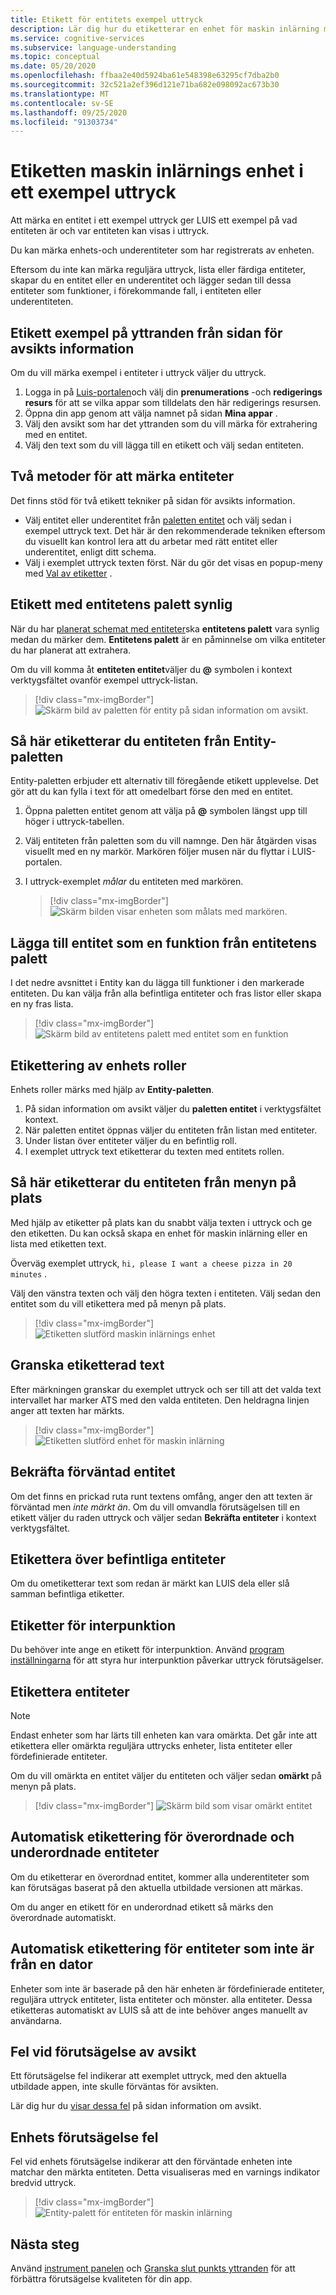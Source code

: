 ```yaml
---
title: Etikett för entitets exempel uttryck
description: Lär dig hur du etiketterar en enhet för maskin inlärning med underentiteter i ett exempel på en uttryck på LUIS-portalen.
ms.service: cognitive-services
ms.subservice: language-understanding
ms.topic: conceptual
ms.date: 05/20/2020
ms.openlocfilehash: ffbaa2e40d5924ba61e548398e63295cf7dba2b0
ms.sourcegitcommit: 32c521a2ef396d121e71ba682e098092ac673b30
ms.translationtype: MT
ms.contentlocale: sv-SE
ms.lasthandoff: 09/25/2020
ms.locfileid: "91303734"
---
```

# <a name="label-machine-learning-entity-in-an-example-utterance"></a>Etiketten maskin inlärnings enhet i ett exempel uttryck

Att märka en entitet i ett exempel uttryck ger LUIS ett exempel på vad entiteten är och var entiteten kan visas i uttryck.

Du kan märka enhets-och underentiteter som har registrerats av enheten.

Eftersom du inte kan märka reguljära uttryck, lista eller färdiga entiteter, skapar du en entitet eller en underentitet och lägger sedan till dessa entiteter som funktioner, i förekommande fall, i entiteten eller underentiteten.

## <a name="label-example-utterances-from-the-intent-detail-page"></a>Etikett exempel på yttranden från sidan för avsikts information

Om du vill märka exempel i entiteter i uttryck väljer du uttryck.

1. Logga in på [Luis-portalen](https://www.luis.ai)och välj din **prenumerations** -och **redigerings resurs** för att se vilka appar som tilldelats den här redigerings resursen.
1. Öppna din app genom att välja namnet på sidan **Mina appar** .
1. Välj den avsikt som har det yttranden som du vill märka för extrahering med en entitet.
1. Välj den text som du vill lägga till en etikett och välj sedan entiteten.

## <a name="two-techniques-to-label-entities"></a>Två metoder för att märka entiteter

Det finns stöd för två etikett tekniker på sidan för avsikts information.
* Välj entitet eller underentitet från [paletten entitet](#label-with-the-entity-palette-visible) och välj sedan i exempel uttryck text. Det här är den rekommenderade tekniken eftersom du visuellt kan kontrol lera att du arbetar med rätt entitet eller underentitet, enligt ditt schema.
* Välj i exemplet uttryck texten först. När du gör det visas en popup-meny med [Val av etiketter](#how-to-label-entity-from-in-place-menu) .

## <a name="label-with-the-entity-palette-visible"></a>Etikett med entitetens palett synlig

När du har [planerat schemat med entiteter](luis-how-plan-your-app.md)ska **entitetens palett** vara synlig medan du märker dem. **Entitetens palett** är en påminnelse om vilka entiteter du har planerat att extrahera.

Om du vill komma åt **entiteten entitet**väljer du **@** symbolen i kontext verktygsfältet ovanför exempel uttryck-listan.

> [!div class="mx-imgBorder"]
> ![Skärm bild av paletten för entity på sidan information om avsikt.](media/label-utterances/entity-palette-from-tool-bar.png)

## <a name="how-to-label-entity-from-entity-palette"></a>Så här etiketterar du entiteten från Entity-paletten

Entity-paletten erbjuder ett alternativ till föregående etikett upplevelse. Det gör att du kan fylla i text för att omedelbart förse den med en entitet.

1. Öppna paletten entitet genom att välja på **@** symbolen längst upp till höger i uttryck-tabellen.

2. Välj entiteten från paletten som du vill namnge. Den här åtgärden visas visuellt med en ny markör. Markören följer musen när du flyttar i LUIS-portalen.

3. I uttryck-exemplet _målar_ du entiteten med markören.

    > [!div class="mx-imgBorder"]
    > ![Skärm bilden visar enheten som målats med markören.](media/label-utterances/example-1-label-machine-learned-entity-palette-label-action.png)

## <a name="adding-entity-as-a-feature-from-the-entity-palette"></a>Lägga till entitet som en funktion från entitetens palett

I det nedre avsnittet i Entity kan du lägga till funktioner i den markerade entiteten. Du kan välja från alla befintliga entiteter och fras listor eller skapa en ny fras lista.

> [!div class="mx-imgBorder"]
> ![Skärm bild av entitetens palett med entitet som en funktion](media/label-utterances/entity-palette-entity-as-a-feature.png)

## <a name="labeling-entity-roles"></a>Etikettering av enhets roller

Enhets roller märks med hjälp av **Entity-paletten**.

1. På sidan information om avsikt väljer du **paletten entitet** i verktygsfältet kontext.
1. När paletten entitet öppnas väljer du entiteten från listan med entiteter.
1. Under listan över entiteter väljer du en befintlig roll.
1. I exemplet uttryck text etiketterar du texten med entitets rollen.

## <a name="how-to-label-entity-from-in-place-menu"></a>Så här etiketterar du entiteten från menyn på plats

Med hjälp av etiketter på plats kan du snabbt välja texten i uttryck och ge den etiketten. Du kan också skapa en enhet för maskin inlärning eller en lista med etiketten text.

Överväg exemplet uttryck, `hi, please I want a cheese pizza in 20 minutes` .

Välj den vänstra texten och välj den högra texten i entiteten. Välj sedan den entitet som du vill etikettera med på menyn på plats.

> [!div class="mx-imgBorder"]
> ![Etiketten slutförd maskin inlärnings enhet](media/label-utterances/label-steps-in-place-menu.png)

## <a name="review-labeled-text"></a>Granska etiketterad text

Efter märkningen granskar du exemplet uttryck och ser till att det valda text intervallet har marker ATS med den valda entiteten. Den heldragna linjen anger att texten har märkts.

> [!div class="mx-imgBorder"]
> ![Etiketten slutförd enhet för maskin inlärning](media/label-utterances/example-1-label-machine-learned-entity-complete-order-labeled.png)

## <a name="confirm-predicted-entity"></a>Bekräfta förväntad entitet

Om det finns en prickad ruta runt textens omfång, anger den att texten är förväntad men _inte märkt än_. Om du vill omvandla förutsägelsen till en etikett väljer du raden uttryck och väljer sedan **Bekräfta entiteter** i kontext verktygsfältet.

## <a name="relabeling-over-existing-entities"></a>Etikettera över befintliga entiteter

Om du ometiketterar text som redan är märkt kan LUIS dela eller slå samman befintliga etiketter.

## <a name="labeling-for-punctuation"></a>Etiketter för interpunktion

Du behöver inte ange en etikett för interpunktion. Använd [program inställningarna](luis-reference-application-settings.md) för att styra hur interpunktion påverkar uttryck förutsägelser.

## <a name="unlabel-entities"></a>Etikettera entiteter

> [!NOTE]
> Endast enheter som har lärts till enheten kan vara omärkta. Det går inte att etikettera eller omärkta reguljära uttrycks enheter, lista entiteter eller fördefinierade entiteter.

Om du vill omärkta en entitet väljer du entiteten och väljer sedan **omärkt** på menyn på plats.

> [!div class="mx-imgBorder"]
> ![Skärm bild som visar omärkt entitet](media/label-utterances/unlabel-entity-using-in-place-menu.png)

## <a name="automatic-labeling-for-parent-and-child-entities"></a>Automatisk etikettering för överordnade och underordnade entiteter

Om du etiketterar en överordnad entitet, kommer alla underentiteter som kan förutsägas baserat på den aktuella utbildade versionen att märkas.

Om du anger en etikett för en underordnad etikett så märks den överordnade automatiskt.

## <a name="automatic-labeling-for-non-machine-learned-entities"></a>Automatisk etikettering för entiteter som inte är från en dator

Enheter som inte är baserade på den här enheten är fördefinierade entiteter, reguljära uttryck entiteter, lista entiteter och mönster. alla entiteter. Dessa etiketteras automatiskt av LUIS så att de inte behöver anges manuellt av användarna.

## <a name="intent-prediction-errors"></a>Fel vid förutsägelse av avsikt

Ett förutsägelse fel indikerar att exemplet uttryck, med den aktuella utbildade appen, inte skulle förväntas för avsikten.

Lär dig hur du [visar dessa fel](luis-how-to-add-intents.md#intent-prediction-errors) på sidan information om avsikt.

## <a name="entity-prediction-errors"></a>Enhets förutsägelse fel

Fel vid enhets förutsägelse indikerar att den förväntade enheten inte matchar den märkta entiteten. Detta visualiseras med en varnings indikator bredvid uttryck.

> [!div class="mx-imgBorder"]
> ![Entity-palett för entiteten för maskin inlärning](media/label-utterances/example-utterance-indicates-prediction-error.png)

## <a name="next-steps"></a>Nästa steg

Använd [instrument panelen](luis-how-to-use-dashboard.md) och [Granska slut punkts yttranden](luis-how-to-review-endpoint-utterances.md) för att förbättra förutsägelse kvaliteten för din app.

